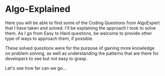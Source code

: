# Algo-Explained

Here you will be able to find some of the Coding Questions from AlgoExpert that I have taken and solved. I'll be explaining the approach I took to solve them.
As I go from Easy to Hard questions, be welcome to provide other type of ways to approach them, if possible.

These solved questions were for the purpose of gaining more knowledge on problem solving, as well as understanding the patterns that are there for developers to see but not easy to grasp.

Let's see how far can we go...
